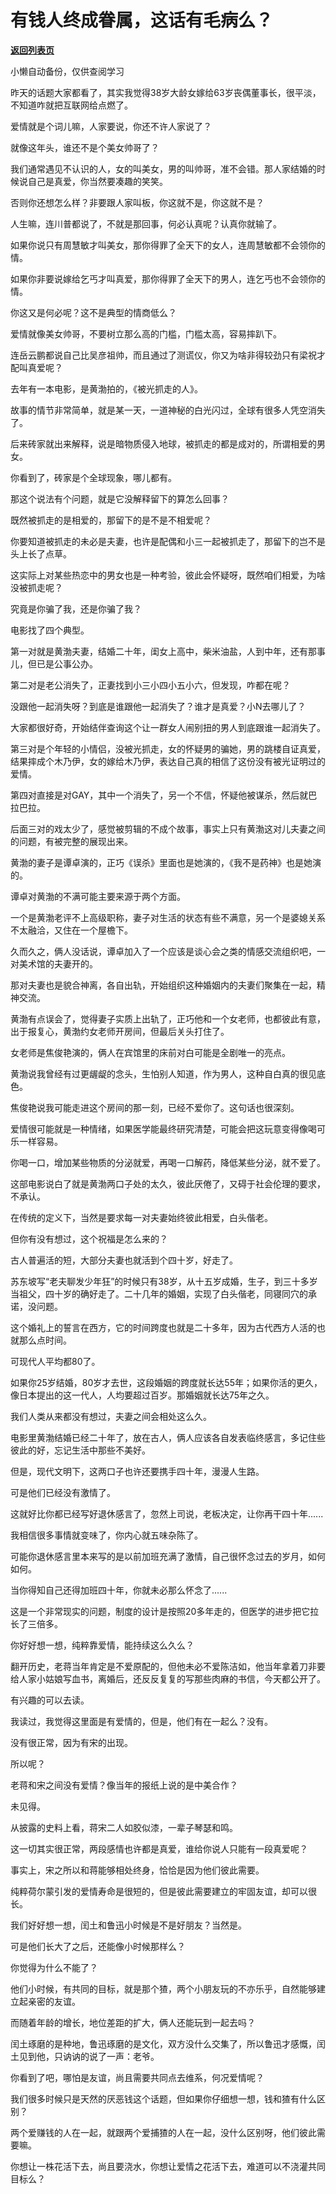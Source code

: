 # 有钱人终成眷属，这话有毛病么？

[**返回列表页**](/gzh/记忆承载3)

小懒自动备份，仅供查阅学习

昨天的话题大家都看了，其实我觉得38岁大龄女嫁给63岁丧偶董事长，很平淡，不知道咋就把互联网给点燃了。  

  

爱情就是个词儿嘛，人家要说，你还不许人家说了？

  

就像这年头，谁还不是个美女帅哥了？

  

我们通常遇见不认识的人，女的叫美女，男的叫帅哥，准不会错。那人家结婚的时候说自己是真爱，你当然要凑趣的笑笑。

  

否则你还想怎么样？非要跟人家叫板，你这就不是，你这就不是？

  

人生嘛，连川普都说了，不就是那回事，何必认真呢？认真你就输了。

  

如果你说只有周慧敏才叫美女，那你得罪了全天下的女人，连周慧敏都不会领你的情。

  

如果你非要说嫁给乞丐才叫真爱，那你得罪了全天下的男人，连乞丐也不会领你的情。  

  

你这又是何必呢？这不是典型的情商低么？

  

爱情就像美女帅哥，不要树立那么高的门槛，门槛太高，容易摔趴下。  

  

连岳云鹏都说自己比吴彦祖帅，而且通过了测谎仪，你又为啥非得较劲只有梁祝才配叫真爱呢？

  

去年有一本电影，是黄渤拍的，《被光抓走的人》。

  

故事的情节非常简单，就是某一天，一道神秘的白光闪过，全球有很多人凭空消失了。

  

后来砖家就出来解释，说是暗物质侵入地球，被抓走的都是成对的，所谓相爱的男女。

  

你看到了，砖家是个全球现象，哪儿都有。

  

那这个说法有个问题，就是它没解释留下的算怎么回事？

  

既然被抓走的是相爱的，那留下的是不是不相爱呢？

  

你要知道被抓走的未必是夫妻，也许是配偶和小三一起被抓走了，那留下的岂不是头上长了点草。

  

这实际上对某些热恋中的男女也是一种考验，彼此会怀疑呀，既然咱们相爱，为啥没被抓走呢？

  

究竟是你骗了我，还是你骗了我？

  

电影找了四个典型。

  

第一对就是黄渤夫妻，结婚二十年，闺女上高中，柴米油盐，人到中年，还有那事儿，但已是公事公办。

  

第二对是老公消失了，正妻找到小三小四小五小六，但发现，咋都在呢？

  

没跟他一起消失呀？到底是谁跟他一起消失了？谁才是真爱？小N去哪儿了？

  

大家都很好奇，开始结伴查询这个让一群女人闹别扭的男人到底跟谁一起消失了。

  

第三对是个年轻的小情侣，没被光抓走，女的怀疑男的骗她，男的跳楼自证真爱，结果摔成个木乃伊，女的嫁给木乃伊，表达自己真的相信了这份没有被光证明过的爱情。

  

第四对直接是对GAY，其中一个消失了，另一个不信，怀疑他被谋杀，然后就巴拉巴拉。

  

后面三对的戏太少了，感觉被剪辑的不成个故事，事实上只有黄渤这对儿夫妻之间的问题，有被完整的展现出来。

  

黄渤的妻子是谭卓演的，正巧《误杀》里面也是她演的，《我不是药神》也是她演的。

  

谭卓对黄渤的不满可能主要来源于两个方面。

  

一个是黄渤老评不上高级职称，妻子对生活的状态有些不满意，另一个是婆媳关系不太融洽，又住在一个屋檐下。

  

久而久之，俩人没话说，谭卓加入了一个应该是谈心会之类的情感交流组织吧，一对美术馆的夫妻开的。

  

那对夫妻也是貌合神离，各自出轨，开始组织这种婚姻内的夫妻们聚集在一起，精神交流。

  

黄渤有点误会了，觉得妻子实质上出轨了，正巧他和一个女老师，也都彼此有意，出于报复心，黄渤约女老师开房间，但最后关头打住了。

  

女老师是焦俊艳演的，俩人在宾馆里的床前对白可能是全剧唯一的亮点。

  

黄渤说我曾经有过更龌龊的念头，生怕别人知道，作为男人，这种自白真的很见底色。

  

焦俊艳说我可能走进这个房间的那一刻，已经不爱你了。这句话也很深刻。

  

爱情很可能就是一种情绪，如果医学能最终研究清楚，可能会把这玩意变得像喝可乐一样容易。

  

你喝一口，增加某些物质的分泌就爱，再喝一口解药，降低某些分泌，就不爱了。

  

这部电影说白了就是黄渤两口子处的太久，彼此厌倦了，又碍于社会伦理的要求，不承认。

  

在传统的定义下，当然是要求每一对夫妻始终彼此相爱，白头偕老。

  

但你有没有想过，这个祝福是怎么来的？  

  

古人普遍活的短，大部分夫妻也就活到个四十岁，好走了。

  

苏东坡写“老夫聊发少年狂”的时候只有38岁，从十五岁成婚，生子，到三十多岁当祖父，四十岁的确好走了。二十几年的婚姻，实现了白头偕老，同寝同穴的承诺，没问题。

  

这个婚礼上的誓言在西方，它的时间跨度也就是二十多年，因为古代西方人活的也就那么点时间。

  

可现代人平均都80了。

  

如果你25岁结婚，80岁才去世，这段婚姻的跨度就长达55年；如果你活的更久，像日本提出的这一代人，人均要超过百岁。那婚姻就长达75年之久。

  

我们人类从来都没有想过，夫妻之间会相处这么久。

  

电影里黄渤结婚已经二十年了，放在古人，俩人应该各自发表临终感言，多记住些彼此的好，忘记生活中那些不美好。

  

但是，现代文明下，这两口子也许还要携手四十年，漫漫人生路。

  

可是他们已经没有激情了。

  

这就好比你都已经写好退休感言了，忽然上司说，老板决定，让你再干四十年......

  

我相信很多事情就变味了，你内心就五味杂陈了。

  

可能你退休感言里本来写的是以前加班充满了激情，自己很怀念过去的岁月，如何如何。

  

当你得知自己还得加班四十年，你就未必那么怀念了......

  

这是一个非常现实的问题，制度的设计是按照20多年走的，但医学的进步把它拉长了三倍多。

  

你好好想一想，纯粹靠爱情，能持续这么久么？  

  

翻开历史，老蒋当年肯定是不爱原配的，但他未必不爱陈洁如，他当年拿着刀非要给人家小姑娘写血书，离婚后，还反反复复的写那些肉麻的书信，今天都公开了。

  

有兴趣的可以去读。

  

我读过，我觉得这里面是有爱情的，但是，他们有在一起么？没有。  

  

没有很正常，因为有宋的出现。

  

所以呢？  

  

老蒋和宋之间没有爱情？像当年的报纸上说的是中美合作？

  

未见得。

  

从披露的史料上看，蒋宋二人如胶似漆，一辈子琴瑟和鸣。

  

这一切其实很正常，两段感情也许都是真爱，谁给你说人只能有一段真爱呢？

  

事实上，宋之所以和蒋能够相处终身，恰恰是因为他们彼此需要。

  

纯粹荷尔蒙引发的爱情寿命是很短的，但是彼此需要建立的牢固友谊，却可以很长。

  

我们好好想一想，闰土和鲁迅小时候是不是好朋友？当然是。

  

可是他们长大了之后，还能像小时候那样么？

  

你觉得为什么不能了？

  

他们小时候，有共同的目标，就是那个猹，两个小朋友玩的不亦乐乎，自然能够建立起亲密的友谊。

  

而随着年龄的增长，地位差距的扩大，俩人还能玩到一起去吗？

  

闰土琢磨的是种地，鲁迅琢磨的是文化，双方没什么交集了，所以鲁迅才感慨，闰土见到他，只讷讷的说了一声：老爷。

  

你看到了吧，哪怕是友谊，尚且需要共同点去维系，何况爱情呢？

  

我们很多时候只是天然的厌恶钱这个话题，但如果你仔细想一想，钱和猹有什么区别？

  

两个爱赚钱的人在一起，就跟两个爱捕猹的人在一起，没什么区别呀，他们彼此需要嘛。

  

你想让一株花活下去，尚且要浇水，你想让爱情之花活下去，难道可以不浇灌共同目标么？


